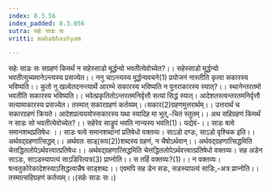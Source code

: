 ```yaml
---
index: 8.3.56
index_padded: 8.3.056
sutra: सहेः साडः सः
vritti: mahabhashyam

---
```

 सहेः साडः सः सग्रहणं किमर्थं न सहेस्साडो मूर्द्धन्यो भवतीत्येवोच्येत?।। सहेस्साडो मूर्द्धन्यो भवतीत्युच्यमानेऽन्त्यस्य प्रसज्येत।। ननु चाऽन्त्यस्य मूर्द्धन्यवचने(1) प्रयोजनं नास्तीति कृत्वा सकारस्य भविष्यति।। कुतो नु खल्वेतदनन्त्यार्थे आरम्भे सकारस्य भविष्यति न पुनराकारस्य स्यात्?।। स्थानेन्तरतमो भवतीति सकारस्य भविष्यति।। भवेत्प्रकृतितोऽन्तरतमनिर्वृत्तौ सत्यां सिद्धं स्यात्। आदेशतस्त्वन्तरतमनिर्वृत्तौ सत्यामाकारस्य प्रसज्येत। तस्मात् सकारग्रहणं कर्तव्यम्।।सकार(2)ग्रहणमुत्तरार्थम्।। उत्तरार्थं च सकारग्रहणं क्रियते। आदेशप्रत्यययोस्सकारस्य यथा स्यादिह मा भूत्,-चितं स्तुतम्।। अथ सहिग्रहणं किमर्थं न साडः सो भवतीत्येवोच्येत?।। सहेरेव साड्रूपं भवति नान्यस्य भवति(1)। यद्येवं-।। साडः षत्वे समानशब्दप्रतिषेधः ।। साडः षत्वे समानशब्दानां प्रतिषेधो वक्तव्यः। साऽडो दण्डः, साऽडो वृश्चिक इति।। अर्थवद्ग्रहणात्सिद्धम्।। अर्थवतः साड्(रूप(2))शब्दस्य ग्रहणं, न चैषोऽर्थवान्।। अर्थवद्ग्रहणात्सिद्धमिति चेत्तद्धितलोपेऽर्थवत्त्वात्प्रतिषेधः।। अर्थवद्ग्रहणात्सिद्धमिति चेत्तद्धितलोपेऽर्थवत्त्वात्प्रतिषेधो वक्तव्यः। सह अडेन साऽडः, साऽडस्यापत्यं साऽडिरित्यत्र(3) प्राप्नोति।। स तर्हि वक्तव्यः?(1)।। न वक्तव्यः। षत्वतुकोरेकादेशस्याऽसिद्धत्वान्नैष साड्शब्दः।। एवमपि सह डेन सडः, सडस्यापत्यं साडिः,-अत्र प्राप्नोति।। तस्मात्सहिग्रहणं कर्तव्यम्।।(सहेः साडः सः।) 